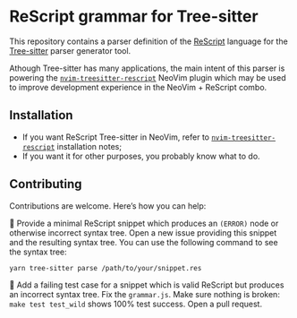 # ReScript grammar for Tree-sitter

This repository contains a parser definition of the [ReScript](https://rescript-lang.org/) language for the [Tree-sitter](https://tree-sitter.github.io/tree-sitter/) parser generator tool.

Athough Tree-sitter has many applications, the main intent of this parser is powering the [`nvim-treesitter-rescript`](https://github.com/nkrkv/nvim-tree-sitter-rescript/) NeoVim plugin which may be used to improve development experience in the NeoVim + ReScript combo.

## Installation

- If you want ReScript Tree-sitter in NeoVim, refer to [`nvim-treesitter-rescript`](https://github.com/nkrkv/nvim-tree-sitter-rescript/) installation notes;
- If you want it for other purposes, you probably know what to do.

## Contributing

Contributions are welcome. Here’s how you can help:

🙂 Provide a minimal ReScript snippet which produces an `(ERROR)` node or otherwise incorrect syntax tree. Open a new issue providing this snippet and the resulting syntax tree. You can use the following command to see the syntax tree:

```bash
yarn tree-sitter parse /path/to/your/snippet.res
```

🤩 Add a failing test case for a snippet which is valid ReScript but produces an incorrect syntax tree. Fix the `grammar.js`. Make sure nothing is broken: `make test test_wild` shows 100% test success. Open a pull request.
